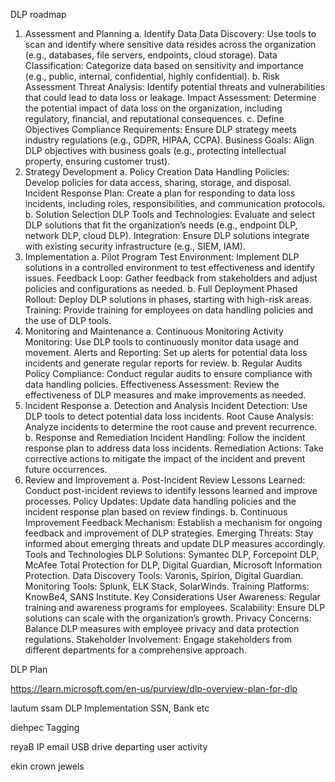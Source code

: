 DLP roadmap

1. Assessment and Planning
a. Identify Data
Data Discovery: Use tools to scan and identify where sensitive data resides across the organization (e.g., databases, file servers, endpoints, cloud storage).
Data Classification: Categorize data based on sensitivity and importance (e.g., public, internal, confidential, highly confidential).
b. Risk Assessment
Threat Analysis: Identify potential threats and vulnerabilities that could lead to data loss or leakage.
Impact Assessment: Determine the potential impact of data loss on the organization, including regulatory, financial, and reputational consequences.
c. Define Objectives
Compliance Requirements: Ensure DLP strategy meets industry regulations (e.g., GDPR, HIPAA, CCPA).
Business Goals: Align DLP objectives with business goals (e.g., protecting intellectual property, ensuring customer trust).
2. Strategy Development
a. Policy Creation
Data Handling Policies: Develop policies for data access, sharing, storage, and disposal.
Incident Response Plan: Create a plan for responding to data loss incidents, including roles, responsibilities, and communication protocols.
b. Solution Selection
DLP Tools and Technologies: Evaluate and select DLP solutions that fit the organization’s needs (e.g., endpoint DLP, network DLP, cloud DLP).
Integration: Ensure DLP solutions integrate with existing security infrastructure (e.g., SIEM, IAM).
3. Implementation
a. Pilot Program
Test Environment: Implement DLP solutions in a controlled environment to test effectiveness and identify issues.
Feedback Loop: Gather feedback from stakeholders and adjust policies and configurations as needed.
b. Full Deployment
Phased Rollout: Deploy DLP solutions in phases, starting with high-risk areas.
Training: Provide training for employees on data handling policies and the use of DLP tools.
4. Monitoring and Maintenance
a. Continuous Monitoring
Activity Monitoring: Use DLP tools to continuously monitor data usage and movement.
Alerts and Reporting: Set up alerts for potential data loss incidents and generate regular reports for review.
b. Regular Audits
Policy Compliance: Conduct regular audits to ensure compliance with data handling policies.
Effectiveness Assessment: Review the effectiveness of DLP measures and make improvements as needed.
5. Incident Response
a. Detection and Analysis
Incident Detection: Use DLP tools to detect potential data loss incidents.
Root Cause Analysis: Analyze incidents to determine the root cause and prevent recurrence.
b. Response and Remediation
Incident Handling: Follow the incident response plan to address data loss incidents.
Remediation Actions: Take corrective actions to mitigate the impact of the incident and prevent future occurrences.
6. Review and Improvement
a. Post-Incident Review
Lessons Learned: Conduct post-incident reviews to identify lessons learned and improve processes.
Policy Updates: Update data handling policies and the incident response plan based on review findings.
b. Continuous Improvement
Feedback Mechanism: Establish a mechanism for ongoing feedback and improvement of DLP strategies.
Emerging Threats: Stay informed about emerging threats and update DLP measures accordingly.
Tools and Technologies
DLP Solutions: Symantec DLP, Forcepoint DLP, McAfee Total Protection for DLP, Digital Guardian, Microsoft Information Protection.
Data Discovery Tools: Varonis, Spirion, Digital Guardian.
Monitoring Tools: Splunk, ELK Stack, SolarWinds.
Training Platforms: KnowBe4, SANS Institute.
Key Considerations
User Awareness: Regular training and awareness programs for employees.
Scalability: Ensure DLP solutions can scale with the organization’s growth.
Privacy Concerns: Balance DLP measures with employee privacy and data protection regulations.
Stakeholder Involvement: Engage stakeholders from different departments for a comprehensive approach.





DLP Plan

https://learn.microsoft.com/en-us/purview/dlp-overview-plan-for-dlp


lautum ssam DLP Implementation
SSN, Bank etc

diehpec
Tagging


reyaB
IP
email
USB drive
departing user activity

ekin
crown jewels


